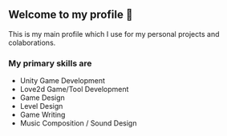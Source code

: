 ## Welcome to my profile 👋

This is my main profile which I use for my personal projects and colaborations.

### My primary skills are

- Unity Game Development
- Love2d Game/Tool Development
- Game Design
- Level Design
- Game Writing
- Music Composition / Sound Design

<!--
**TwoInsdeOne/TwoInsdeOne** is a ✨ _special_ ✨ repository because its `README.md` (this file) appears on your GitHub profile.

Here are some ideas to get you started:

- 🔭 I’m currently working on ...
- 🌱 I’m currently learning ...
- 👯 I’m looking to collaborate on ...
- 🤔 I’m looking for help with ...
- 💬 Ask me about ...
- 📫 How to reach me: ...
- 😄 Pronouns: ...
- ⚡ Fun fact: ...
-->
